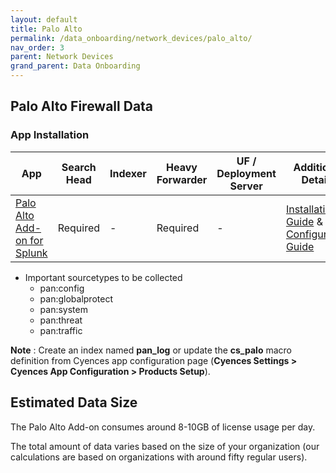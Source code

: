 ```yaml
---
layout: default
title: Palo Alto
permalink: /data_onboarding/network_devices/palo_alto/
nav_order: 3
parent: Network Devices
grand_parent: Data Onboarding
---
```


## **Palo Alto Firewall Data**

### App Installation

| App |  Search Head  | Indexer | Heavy Forwarder | UF / Deployment Server | Additional Details |
| ---- | ------ | ------------ | -------------- | -------------------- | ------ |
| [Palo Alto Add-on for Splunk](https://splunkbase.splunk.com/app/2757/) | Required | - | Required | - | [Installation Guide](https://splunk.paloaltonetworks.com/installation.html) & [Configuration Guide](https://pan.dev/splunk/docs/getting-data-in/) |

* Important sourcetypes to be collected
    * pan:config
    * pan:globalprotect
    * pan:system
    * pan:threat
    * pan:traffic

**Note** : Create an index named **pan_log** or update the **cs_palo** macro definition from Cyences app configuration page (**Cyences Settings > Cyences App Configuration > Products Setup**).


## Estimated Data Size  
The Palo Alto Add-on consumes around 8-10GB of license usage per day. 

The total amount of data varies based on the size of your organization (our calculations are based on organizations with around fifty regular users). 